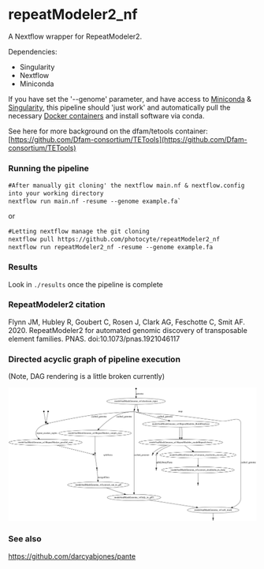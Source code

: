 # repeatModeler2_nf
A Nextflow wrapper for RepeatModeler2.

Dependencies:
* Singularity
* Nextflow
* Miniconda

If you have set the '--genome' parameter, and have access to [Miniconda](https://docs.conda.io/en/latest/miniconda.html) & [Singularity](https://sylabs.io/singularity/), this pipeline should 'just work' and automatically pull the necessary [Docker containers](https://hub.docker.com/r/dfam/tetools) and install software via conda.

See here for more background on the dfam/tetools container: [https://github.com/Dfam-consortium/TETools](https://github.com/Dfam-consortium/TETools)

### Running the pipeline
```
#After manually git cloning' the nextflow main.nf & nextflow.config into your working directory
nextflow run main.nf -resume --genome example.fa`
```
or

```
#Letting nextflow manage the git cloning
nextflow pull https://github.com/photocyte/repeatModeler2_nf
nextflow run repeatModeler2_nf -resume --genome example.fa
```

### Results
 Look in `./results` once the pipeline is complete

### RepeatModeler2 citation
Flynn JM, Hubley R, Goubert C, Rosen J, Clark AG, Feschotte C, Smit AF. 2020. RepeatModeler2 for automated genomic discovery of transposable element families. PNAS. doi:10.1073/pnas.1921046117

### Directed acyclic graph of pipeline execution
(Note, DAG rendering is a little broken currently)

![Directed acyclic graph for program execution](./results/dag.svg)

### See also
https://github.com/darcyabjones/pante

